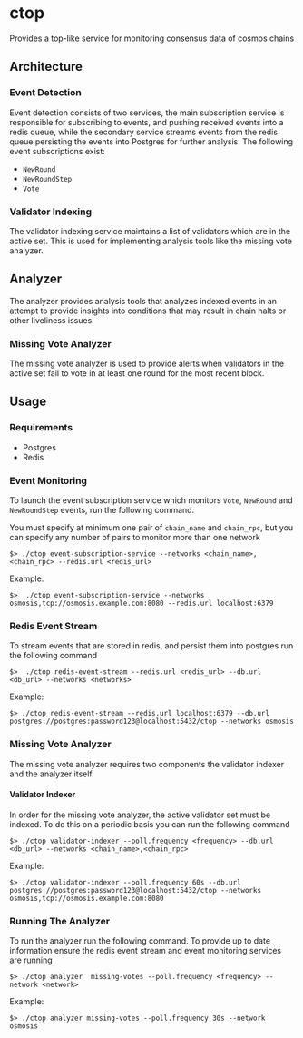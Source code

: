# ctop
Provides a top-like service for monitoring consensus data of cosmos chains


## Architecture

### Event Detection

Event detection consists of two services, the main subscription service is responsible for subscribing to events, and pushing received events into a redis queue, while the secondary service streams events from the redis queue persisting the events into Postgres for further analysis. The following event subscriptions exist:

* `NewRound`
* `NewRoundStep`
* `Vote`

### Validator Indexing

The validator indexing service maintains a list of validators which are in the active set. This is used for implementing analysis tools like the missing vote analyzer.

## Analyzer

The analyzer provides analysis tools that analyzes indexed events in an attempt to provide insights into conditions that may result in chain halts or other liveliness issues.

### Missing Vote Analyzer

The missing vote analyzer is used to provide alerts when validators in the active set fail to vote in at least one round for the most recent block.

## Usage

### Requirements

* Postgres
* Redis

### Event Monitoring

To launch the event subscription service which monitors `Vote`, `NewRound` and `NewRoundStep` events, run the following command.

You must specify at minimum one pair of `chain_name` and `chain_rpc`, but you can specify any number of pairs to monitor more than one network

```shell
$> ./ctop event-subscription-service --networks <chain_name>,<chain_rpc> --redis.url <redis_url>
```

Example:

```shell
$>  ./ctop event-subscription-service --networks osmosis,tcp://osmosis.example.com:8080 --redis.url localhost:6379
```

### Redis Event Stream

To stream events that are stored in redis, and persist them into postgres run the following command

```shell
$>  ./ctop redis-event-stream --redis.url <redis_url> --db.url <db_url> --networks <networks>
```

Example:

```shell
$> ./ctop redis-event-stream --redis.url localhost:6379 --db.url postgres://postgres:password123@localhost:5432/ctop --networks osmosis
```

### Missing Vote Analyzer

The missing vote analyzer requires two components the validator indexer and the analyzer itself.

#### Validator Indexer

In order for the missing vote analyzer, the active validator set must be indexed. To do this on a periodic basis you can run the following command

```shell
$> ./ctop validator-indexer --poll.frequency <frequency> --db.url <db_url> --networks <chain_name>,<chain_rpc>
```

Example:

```shell
$> ./ctop validator-indexer --poll.frequency 60s --db.url postgres://postgres:password123@localhost:5432/ctop --networks osmosis,tcp://osmosis.example.com:8080
```

### Running The Analyzer

To run the analyzer run the following command. To provide up to date information ensure the redis event stream and event monitoring services are running


```shell
$> ./ctop analyzer  missing-votes --poll.frequency <frequency> --network <network>
```

Example:

```shell
$> ./ctop analyzer missing-votes --poll.frequency 30s --network osmosis
```